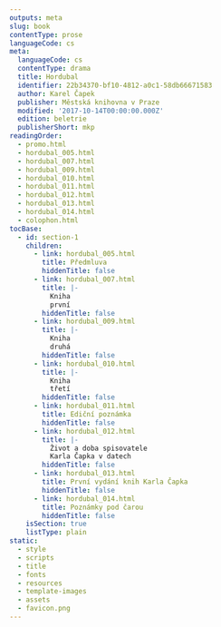 ```yaml
---
outputs: meta
slug: book
contentType: prose
languageCode: cs
meta:
  languageCode: cs
  contentType: drama
  title: Hordubal
  identifier: 22b34370-bf10-4812-a0c1-58db66671583
  author: Karel Čapek
  publisher: Městská knihovna v Praze
  modified: '2017-10-14T00:00:00.000Z'
  edition: beletrie
  publisherShort: mkp
readingOrder:
  - promo.html
  - hordubal_005.html
  - hordubal_007.html
  - hordubal_009.html
  - hordubal_010.html
  - hordubal_011.html
  - hordubal_012.html
  - hordubal_013.html
  - hordubal_014.html
  - colophon.html
tocBase:
  - id: section-1
    children:
      - link: hordubal_005.html
        title: Předmluva
        hiddenTitle: false
      - link: hordubal_007.html
        title: |-
          Kniha
          první
        hiddenTitle: false
      - link: hordubal_009.html
        title: |-
          Kniha
          druhá
        hiddenTitle: false
      - link: hordubal_010.html
        title: |-
          Kniha
          třetí
        hiddenTitle: false
      - link: hordubal_011.html
        title: Ediční poznámka
        hiddenTitle: false
      - link: hordubal_012.html
        title: |-
          Život a doba spisovatele
          Karla Čapka v datech
        hiddenTitle: false
      - link: hordubal_013.html
        title: První vydání knih Karla Čapka
        hiddenTitle: false
      - link: hordubal_014.html
        title: Poznámky pod čarou
        hiddenTitle: false
    isSection: true
    listType: plain
static:
  - style
  - scripts
  - title
  - fonts
  - resources
  - template-images
  - assets
  - favicon.png
---
```

